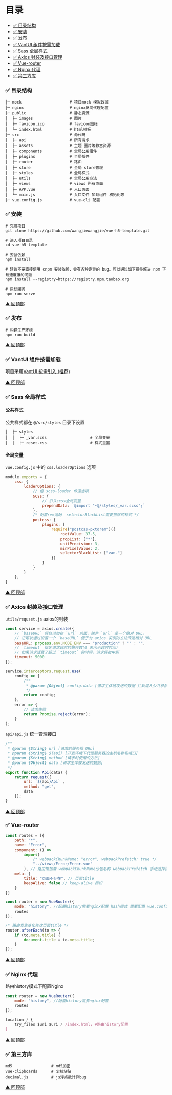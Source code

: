 # <div id="top">目录</div>

* [✅  目录结构](#directoryStructure)
* [✅  安装](#dev)
* [✅  发布](#build)
* [✅  VantUI 组件按需加载](#vant)
* [✅  Sass 全局样式](#scss)
* [✅  Axios 封装及接口管理](#axios)
* [✅  Vue-router](#router)
* [✅  Nginx 代理](#nginx)
* [✅  第三方库](#npm)

### <div id="directoryStructure">✅ 目录结构</div>

``` 
├─ mock                     # 项目mock 模拟数据
├─ nginx                    # nginx反向代理配置
├─ public                   # 静态资源
│  ├─ images                # 图片
│  ├─ favicon.ico           # favicon图标
│  └─ index.html            # html模板
├─ src                      # 源代码
│  ├─ api                   # 所有请求
│  ├─ assets                # 主题 图片等静态资源
│  ├─ components            # 全局公用组件
│  ├─ plugins               # 全局插件
│  ├─ router                # 路由
│  ├─ store                 # 全局 store管理
│  ├─ styles                # 全局样式
│  ├─ utils                 # 全局公用方法
│  ├─ views                 # views 所有页面
│  ├─ APP.vue               # 入口页面
│  └─ main.js               # 入口文件 加载组件 初始化等
├─ vue.config.js            # vue-cli 配置
```

### <div id="dev">✅  安装</div>

``` 
# 克隆项目
git clone https://github.com/wangjiewangjie/vue-h5-template.git

# 进入项目目录
cd vue-h5-template

# 安装依赖
npm install

# 建议不要直接使用 cnpm 安装依赖，会有各种诡异的 bug。可以通过如下操作解决 npm 下载速度慢的问题
npm install --registry=https://registry.npm.taobao.org

# 启动服务
npm run serve
```

[▲ 回顶部](#top)

### <div id="build">✅  发布</div>

``` 
# 构建生产环境
npm run build
```

[▲ 回顶部](#top)

### <div id="vant">✅  VantUI 组件按需加载</div>

项目采用[VantUI 按需引入 (推荐)](https://youzan.github.io/vant/#/zh-CN/quickstart)

[▲ 回顶部](#top)

### <div id="scss">✅  Sass 全局样式</div>

#### 公共样式

公共样式都在 `@/src/styles` 目录下设置

``` 
│  ├─ styles            
│  │  ├─ _var.scss                   # 全局变量
│  │  ├─ reset.css                   # 样式重置
```

#### 全局变量

`vue.config.js` 中的 `css.loaderOptions` 选项

``` javascript
module.exports = {
    css: {
        loaderOptions: {
            // 给 scss-loader 传递选项
            scss: {
                // 引入scss全局变量
                prependData: `@import "~@/styles/_var.scss";`
            },
            /* 配置rem适配  selectorBlackList需要排除的样式 */
            postcss: {
                plugins: [
                    require("postcss-pxtorem")({
                        rootValue: 37.5,
                        propList: ["*"],
                        unitPrecision: 3,
                        minPixelValue: 2,
                        selectorBlackList: ["van-"]
                    })
                ]
            }
        }
    },
}
```

[▲ 回顶部](#top)

### <div id="axios">✅  Axios 封装及接口管理</div>

`utils/requset.js` axios的封装

``` javascript
const service = axios.create({
    // `baseURL` 将自动加在 `url` 前面，除非 `url` 是一个绝对 URL。
    // 它可以通过设置一个 `baseURL` 便于为 axios 实例的方法传递相对 URL
    baseURL: process.env.NODE_ENV === "production" ? "" : "",
    // `timeout` 指定请求超时的毫秒数(0 表示无超时时间)
    // 如果请求话费了超过 `timeout` 的时间，请求将被中断
    timeout: 5000
});

service.interceptors.request.use(
    config => {
        /**
         * @param {Object} config.data [请求主体被发送的数据 拦截混入公共参数]
         */
        return config;
    },
    error => {
        // 请求失败
        return Promise.reject(error);
    }
);
```

`api/api.js` 统一管理接口

``` javascript
/**
 * @param {String} url [请求的服务器 URL]
 * @param {String} ${api} [开发环境下代理服务器的主机名称和端口]
 * @param {String} method [请求时使用的方法]
 * @param {Object} data [请求主体被发送的数据]
 */
export function Api(data) {
    return request({
        url: `${api}Api` ,
        method: "get",
        data
    });
}
```

[▲ 回顶部](#top)

### <div id="router">✅  Vue-router</div>

``` javascript
const routes = [{
    path: "*",
    name: "Error",
    component: () =>
        import(
            /* webpackChunkName: "error", webpackPrefetch: true */
            "../views/Error/Error.vue"
        ), // 路由懒加载 webpackChunkName分包名称 webpackPrefetch 手动选择要提前获取的代码区块
    meta: {
        title: "页面不存在", // 页面title
        keepAlive: false // keep-alive 标识
    }
}]

const router = new VueRouter({
    mode: "history", //配置history需要nginx配置 hash模式 需要配置 vue.config.js publicPath
    routes
});

/* 路由发生变化修改页面title */
router.afterEach(to => {
    if (to.meta.title) {
        document.title = to.meta.title;
    }
});
```

[▲ 回顶部](#top)

### <div id="nginx">✅  Nginx 代理</div>

路由history模式下配置Nginx

``` javascript
const router = new VueRouter({
    mode: "history", //配置history需要nginx配置
    routes
});
```

``` javascript
location / {
    try_files $uri $uri / /index.html; #路由history配置
}
```

[▲ 回顶部](#top)

### <div id="npm">✅  第三方库</div>

``` 
md5                 # md5加密
vue-clipboards      # 复制粘贴
decimal.js          # js浮点数计算bug              
```

[▲ 回顶部](#top)
